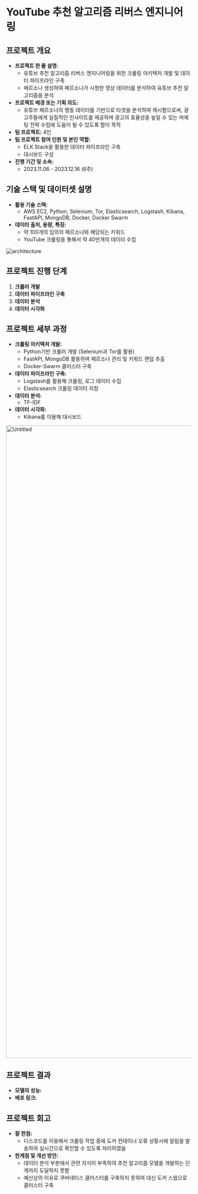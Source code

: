 # YouTube 추천 알고리즘 리버스 엔지니어링

## 프로젝트 개요
- **프로젝트 한 줄 설명:**
    - 유튜브 추천 알고리즘 리버스 엔지니어링을 위한 크롤링 아키텍처 개발 및 데이터 파이프라인 구축
    - 페르소나 생성하여 페르소나가 시청한 영상 데이터를 분석하여 유튜브 추천 알고리즘을 분석
- **프로젝트 배경 또는 기획 의도:**
    - 유튜브 페르소나의 행동 데이터를 기반으로 타겟을 분석하여 제시함으로써, 광고주들에게 실질적인 인사이트를 제공하며 광고의 효율성을 높일 수 있는 마케팅 전략 수립에 도움이 될 수 있도록 함이 목적
- **팀 프로젝트:** 4인
- **팀 프로젝트 참여 인원 및 본인 역할:**
    - ELK Stack을 활용한 데이터 파이프라인 구축
    - 대시보드 구성
- **진행 기간 및 소속:**
    - 2023.11.06 - 2023.12.16 (6주)

## 기술 스택 및 데이터셋 설명

- **활용 기술 스택:**
    - AWS EC2, Python, Selenium, Tor, Elasticsearch, Logstash, Kibana, FastAPI, MongoDB, Docker, Docker Swarm
- **데이터 출처, 용량, 특징:**
    - 약 100개의 임의의 페르소나와 해당되는 키워드
    - YouTube 크롤링을 통해서 약 40만개의 데이터 수집
      
![architecture](https://github.com/znkus1/final-project/assets/130662133/8d3f4bf3-1067-463b-85ff-598662ff6846)

## 프로젝트 진행 단계

1. **크롤러 개발**
2. **데이터 파이프라인 구축**
3. **데이터 분석**
4. **데이터 시각화**

## 프로젝트 세부 과정

- **크롤링 아키텍처 개발:**
    - Python기반 크롤러 개발 (Selenium과 Tor를 활용)
    - FastAPI, MongoDB 활용하여 페르소나 관리 및 키워드 랜덤 추출
    - Docker-Swarm 클러스터 구축
- **데이터 파이프라인 구축:**
    - Logstash를 활용해 크롤링, 로그 데이터 수집
    - Elasticsearch 크롤링 데이터 저장
- **데이터 분석:**
    - TF-IDF
- **데이터 시각화:**
    - Kibana를 이용해 대시보드
<img width="1716" alt="Untitled" src="https://github.com/znkus1/final-project/assets/130662133/3950c465-4bb9-4ac6-971b-8f267cdd6c2c">

## 프로젝트 결과

- **모델의 성능:**
- **배포 링크:**

## 프로젝트 회고

- **잘 한점:**
    - 디스코드를 이용해서 크롤링 작업 중에 도커 컨테이너 오류 상황시에 알림을 발송하여 실시간으로 확인할 수 있도록 처리하였음
- **한계점 및 개선 방안:**
    - 데이터 분석 부분에서 관련 지식이 부족하여 추천 알고리즘 모델을 개발하는 단계까지 도달하지 못함
    - 예산상의 이유로 쿠버네티스 클러스터를 구축하지 못하여 대신 도커 스웜으로 클러스터 구축
